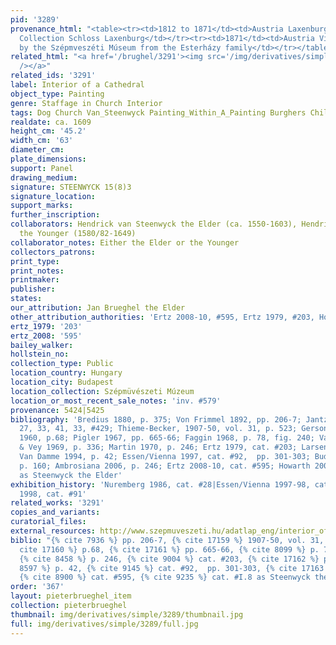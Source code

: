 ```yaml
---
pid: '3289'
provenance_html: "<table><tr><td>1812 to 1871</td><td>Austria Laxenburg</td><td>Esterházy
  Collection Schloss Laxenburg</td></tr><tr><td>1871</td><td>Austria Vienna</td><td>Acquired
  by the Szépmveszéti Múseum from the Esterházy family</td></tr></table>"
related_html: "<a href='/brughel/3291'><img src='/img/derivatives/simple/3291/thumbnail.jpg'
  /></a>"
related_ids: '3291'
label: Interior of a Cathedral
object_type: Painting
genre: Staffage in Church Interior
tags: Dog Church Van_Steenwyck Painting_Within_A_Painting Burghers Children Interior_Scene
realdate: ca. 1609
height_cm: '45.2'
width_cm: '63'
diameter_cm: 
plate_dimensions: 
support: Panel
drawing_medium: 
signature: STEENWYCK 15(8)3
signature_location: 
support_marks: 
further_inscription: 
collaborators: Hendrick van Steenwyck the Elder (ca. 1550-1603), Hendrick van Steenwyck
  the Younger (1580/82-1649)
collaborator_notes: Either the Elder or the Younger
collectors_patrons: 
print_type: 
print_notes: 
printmaker: 
publisher: 
states: 
our_attribution: Jan Brueghel the Elder
other_attribution_authorities: 'Ertz 2008-10, #595, Ertz 1979, #203, Honig database'
ertz_1979: '203'
ertz_2008: '595'
bailey_walker: 
hollstein_no: 
collection_type: Public
location_country: Hungary
location_city: Budapest
location_collection: Szépmüvészeti Múzeum
location_or_most_recent_sale_notes: 'inv. #579'
provenance: 5424|5425
bibliography: 'Bredius 1880, p. 375; Von Frimmel 1892, pp. 206-7; Jantzen 1910, pp.
  27, 33, 41, 33, #429; Thieme-Becker, 1907-50, vol. 31, p. 523; Gerson and ter Kuile
  1960, p.68; Pigler 1967, pp. 665-66; Faggin 1968, p. 78, fig. 240; Van der Osten
  & Vey 1969, p. 336; Martin 1970, p. 246; Ertz 1979, cat. #203; Larsen 1985, p. 70;
  Van Damme 1994, p. 42; Essen/Vienna 1997, cat. #92,  pp. 301-303; Budapest 2000,
  p. 160; Ambrosiana 2006, p. 246; Ertz 2008-10, cat. #595; Howarth 2009, cat. #I.8
  as Steenwyck the Elder'
exhibition_history: 'Nuremberg 1986, cat. #28|Essen/Vienna 1997-98, cat. #92|Antwerp
  1998, cat. #91'
related_works: '3291'
copies_and_variants: 
curatorial_files: 
external_resources: http://www.szepmuveszeti.hu/adatlap_eng/interior_of_the_antwerp_cathedral_8898
biblio: "{% cite 7936 %} pp. 206-7, {% cite 17159 %} 1907-50, vol. 31, p. 523, {%
  cite 17160 %} p.68, {% cite 17161 %} pp. 665-66, {% cite 8099 %} p. 78, fig. 240,
  {% cite 8458 %} p. 246, {% cite 9004 %} cat. #203, {% cite 17162 %} p. 70, {% cite
  8597 %} p. 42, {% cite 9145 %} cat. #92,  pp. 301-303, {% cite 17163 %} p. 246,
  {% cite 8900 %} cat. #595, {% cite 9235 %} cat. #I.8 as Steenwyck the Elder"
order: '367'
layout: pieterbrueghel_item
collection: pieterbrueghel
thumbnail: img/derivatives/simple/3289/thumbnail.jpg
full: img/derivatives/simple/3289/full.jpg
---
```


